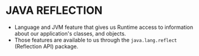 # JAVA REFLECTION

- Language and JVM feature that gives us Runtime access to information about our application's classes, and objects.
- Those features are available to us through the `java.lang.reflect` (Reflection API) package.